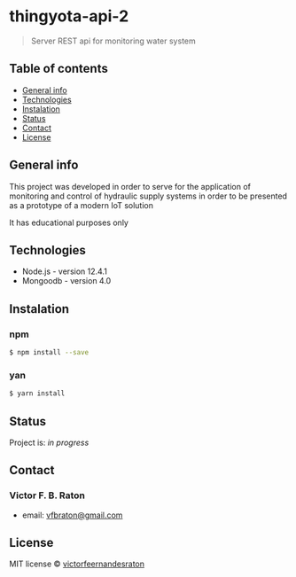 # thingyota-api-2
> Server REST api for monitoring water system

## Table of contents
* [General info](#general-info)
* [Technologies](#technologies)
* [Instalation](#Instalation)
* [Status](#status)
* [Contact](#contact)
* [License](#license)

## General info

This project was developed in order to serve for the application of monitoring and control of hydraulic supply systems in order to be presented as a prototype of a modern IoT solution

It has educational purposes only

## Technologies

* Node.js - version 12.4.1
* Mongoodb - version 4.0

## Instalation

### npm
```sh
$ npm install --save
```

### yan
```sh
$ yarn install
```

## Status

Project is: _in progress_

## Contact

### Victor F. B. Raton
* email: [vfbraton@gmail.com](http://mail:vfbraton@gmail.com)

## License

MIT license © [victorfeernandesraton]()
